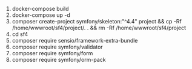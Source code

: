 

1. docker-compose build
2. docker-compose up -d
3. composer create-project symfony/skeleton:"^4.4" project && cp -Rf /home/wwwroot/sf4/project/. .  && rm -Rf /home/wwwroot/sf4/project
4. cd sf4
5. composer require sensio/framework-extra-bundle
6. composer require symfony/validator
7. composer require symfony/form
8. composer require symfony/orm-pack
